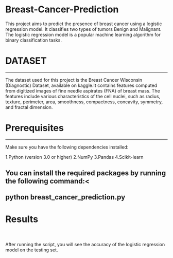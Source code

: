 # Breast-Cancer-Prediction

This project aims to predict the presence of breast cancer using a logistic regression model. It classifies two types of tumors Benign and Malignant. The logistic regression model is a popular machine learning algorithm for binary classification tasks.

# DATASET
---------------------------------------------------------------------------------------------- 
The dataset used for this project is the Breast Cancer Wisconsin (Diagnostic) Dataset, available on kaggle.It contains features computed from digitized images of fine needle aspirates (FNA) of breast mass. The features include various characteristics of the cell nuclei, such as radius, texture, perimeter, area, smoothness, compactness, concavity, symmetry, and fractal dimension.

# Prerequisites
-----------------------------------------------------------------------------------------------
Make sure you have the following dependencies installed:

1.Python (version 3.0 or higher)
2.NumPy
3.Pandas
4.Scikit-learn

You can install the required packages by running the following command:<<br></br>
python breast_cancer_prediction.py
-------------------------------------------------------------------------------------------------
# Results <br></br>

After running the script, you will see the accuracy of the logistic regression model on the testing set.

